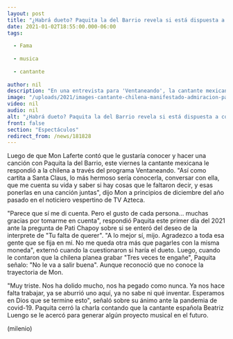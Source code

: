 ```yaml
---
layout: post
title: "¿Habrá dueto? Paquita la del Barrio revela si está dispuesta a colaborar con Mon Laferte"
date: 2021-01-02T18:55:00.000-06:00
tags:
  
  - Fama
  
  - musica
  
  - cantante
  
author: nil
description: "En una entrevista para 'Ventaneando', la cantante mexicana le reveló a Pati Chapoy si haría una colaboración con la artista chilena. "
image: "/uploads/2021/images-cantante-chilena-manifestado-admiracion-paquita.jpg"
video: nil
audio: nil
alt: "¿Habrá dueto? Paquita la del Barrio revela si está dispuesta a colaborar con Mon Laferte"
front: false
section: "Espectáculos"
redirect_from: /news/181828
---
```


Luego de que Mon Laferte contó que le gustaría conocer y hacer una canción con Paquita la del Barrio, este viernes la cantante mexicana le respondió a la chilena a través del programa Ventaneando. "Así como cartita a Santa Claus, lo más hermoso sería conocerla, conversar con ella, que me cuenta su vida y saber si hay cosas que le faltaron decir, y esas ponerlas en una canción juntas", dijo Mon a principios de diciembre del año pasado en el noticiero vespertino de TV Azteca. 

"Parece que sí me di cuenta. Pero el gusto de cada persona... muchas gracias por tomarme en cuenta", respondió Paquita este primer día del 2021 ante la pregunta de Pati Chapoy sobre si se enteró del deseo de la interprete de "Tu falta de querer". "A lo mejor sí, mijo. Agradezco a toda esa gente que se fija en mí. No me queda otra más que pagarles con la misma moneda", externó cuando la cuestionaron si haría el dueto. Luego, cuando le contaron que la chilena planea grabar "Tres veces te engañe", Paquita señalo: "No le va a salir buena". Aunque reconoció que no conoce la trayectoria de Mon. 

"Muy triste. Nos ha dolido mucho, nos ha pegado como nunca. Ya nos hace falta trabajar, ya se aburrió uno aquí, ya no sabe ni qué inventar. Esperamos en Dios que se termine esto", señaló sobre su ánimo ante la pandemia de covid-19.   Paquita cerró la charla contando que la cantante española Beatriz Luengo se le acercó para generar algún proyecto musical en el futuro.  

(milenio)